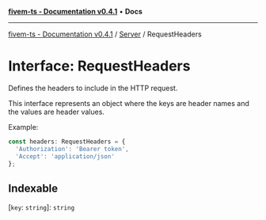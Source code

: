 [**fivem-ts - Documentation v0.4.1**](../../../README.md) • **Docs**

***

[fivem-ts - Documentation v0.4.1](../../../README.md) / [Server](../README.md) / RequestHeaders

# Interface: RequestHeaders

Defines the headers to include in the HTTP request.

This interface represents an object where the keys are header names
and the values are header values.

Example:
```ts
const headers: RequestHeaders = {
  'Authorization': 'Bearer token',
  'Accept': 'application/json'
};
```

## Indexable

 \[`key`: `string`\]: `string`
